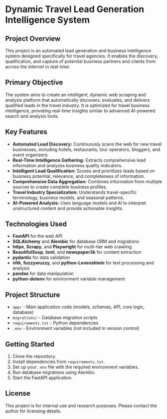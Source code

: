 # Dynamic Travel Lead Generation Intelligence System

## Project Overview
This project is an automated lead generation and business intelligence system designed specifically for travel agencies. It enables the discovery, qualification, and capture of potential business partners and clients from across the internet in real-time.

## Primary Objective
The system aims to create an intelligent, dynamic web scraping and analysis platform that automatically discovers, evaluates, and delivers qualified leads in the travel industry. It is optimized for travel business intelligence, providing real-time insights similar to advanced AI-powered search and analysis tools.

## Key Features
- **Automated Lead Discovery:** Continuously scans the web for new travel businesses, including hotels, restaurants, tour operators, bloggers, and event organizers.
- **Real-Time Intelligence Gathering:** Extracts comprehensive lead information and analyzes business quality indicators.
- **Intelligent Lead Qualification:** Scores and prioritizes leads based on business potential, relevance, and completeness of information.
- **Comprehensive Data Aggregation:** Combines information from multiple sources to create complete business profiles.
- **Travel Industry Specialization:** Understands travel-specific terminology, business models, and seasonal patterns.
- **AI-Powered Analysis:** Uses language models and AI to interpret unstructured content and provide actionable insights.

## Technologies Used
- **FastAPI** for the web API
- **SQLAlchemy** and **Alembic** for database ORM and migrations
- **httpx**, **Scrapy**, and **Playwright** for multi-tier web crawling
- **BeautifulSoup**, **lxml**, and **newspaper3k** for content extraction
- **pydantic** for data validation
- **nltk**, **fuzzywuzzy**, and **python-Levenshtein** for text processing and analysis
- **pandas** for data manipulation
- **python-dotenv** for environment variable management

## Project Structure
- `app/` - Main application code (models, schemas, API, core logic, database)
- `migrations/` - Database migration scripts
- `requirements.txt` - Python dependencies
- `.env` - Environment variables (not included in version control)

## Getting Started
1. Clone the repository.
2. Install dependencies from `requirements.txt`.
3. Set up your `.env` file with the required environment variables.
4. Run database migrations using Alembic.
5. Start the FastAPI application.

## License
This project is for internal use and research purposes. Please contact the author for licensing details. 